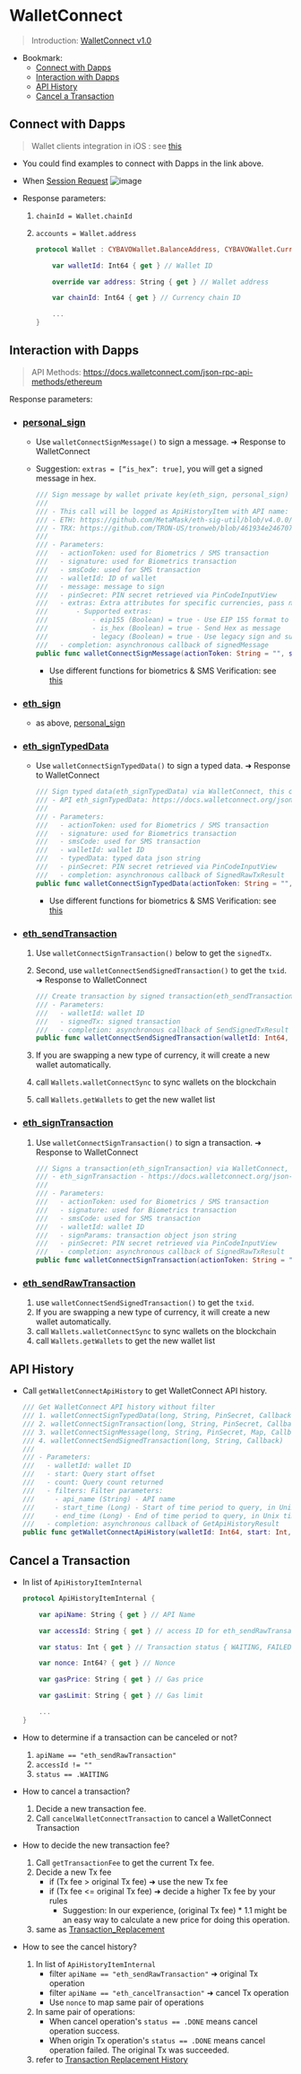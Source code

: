 # WalletConnect

> Introduction: [WalletConnect v1.0](https://docs.walletconnect.com/)

- Bookmark:
  - [Connect with Dapps](#connect-with-dapps)
  - [Interaction with Dapps](#interaction-with-dapps)
  - [API History](#api-history)
  - [Cancel a Transaction](#cancel-a-transaction)

## Connect with Dapps

> Wallet clients integration in iOS : see [this](https://docs.walletconnect.com/quick-start/wallets/swift)

- You could find examples to connect with Dapps in the link above.
- When [Session Request](https://docs.walletconnect.com/tech-spec#session-request)
![image](images/sdk_guideline/screenshot_walletconnect_1.png)

- Response parameters:
    1. `chainId = Wallet.chainId`
    2. `accounts = Wallet.address`

        ```swift
        protocol Wallet : CYBAVOWallet.BalanceAddress, CYBAVOWallet.CurrencyType {

            var walletId: Int64 { get } // Wallet ID

            override var address: String { get } // Wallet address

            var chainId: Int64 { get } // Currency chain ID

            ...
        }
        ```

## Interaction with Dapps

> API Methods: <https://docs.walletconnect.com/json-rpc-api-methods/ethereum>

Response parameters:

- ### [personal_sign](https://docs.walletconnect.com/json-rpc-api-methods/ethereum#personal_sign)

  - Use `walletConnectSignMessage()` to sign a message. ➜ Response to WalletConnect
  - Suggestion: `extras = [“is_hex”: true]`, you will get a signed message in hex.

    ```swift
    /// Sign message by wallet private key(eth_sign, personal_sign) via WalletConnect
    ///
    /// - This call will be logged as ApiHistoryItem with API name: eth_sign note: Only support ETH & TRX. Result is same as following links:
    /// - ETH: https://github.com/MetaMask/eth-sig-util/blob/v4.0.0/src/personal-sign.ts#L27-L45
    /// - TRX: https://github.com/TRON-US/tronweb/blob/461934e246707bca41529ab82ebe76cf894ab460/src/lib/trx.js#L712-L731
    ///
    /// - Parameters:
    ///   - actionToken: used for Biometrics / SMS transaction
    ///   - signature: used for Biometrics transaction
    ///   - smsCode: used for SMS transaction
    ///   - walletId: ID of wallet
    ///   - message: message to sign
    ///   - pinSecret: PIN secret retrieved via PinCodeInputView
    ///   - extras: Extra attributes for specific currencies, pass null if unspecified.
    ///       - Supported extras:
    ///           - eip155 (Boolean) = true - Use EIP 155 format to sign message
    ///           - is_hex (Boolean) = true - Send Hex as message
    ///           - legacy (Boolean) = true - Use legacy sign and suggest send hex as message(is_hex set true)
    ///   - completion: asynchronous callback of signedMessage
    public func walletConnectSignMessage(actionToken: String = "", signature: String = "", smsCode: String = "", walletId: Int64, message: String, pinSecret: CYBAVOWallet.PinSecret, extras: [String : Any] = [:], completion: @escaping CYBAVOWallet.Callback<CYBAVOWallet.SignedMessageResult>)
    ```

    - Use different functions for biometrics & SMS Verification: see [this](bio_n_sms.md#biometrics--sms-verification-for-transaction-and-sign-operation)

- ### [eth_sign](https://docs.walletconnect.com/json-rpc-api-methods/ethereum#eth_sign)

  - as above, [personal_sign](#personalsign)

- ### [eth_signTypedData](https://docs.walletconnect.com/json-rpc-api-methods/ethereum#eth_signtypeddata)

  - Use `walletConnectSignTypedData()` to sign a typed data. ➜ Response to WalletConnect

    ```swift
    /// Sign typed data(eth_signTypedData) via WalletConnect, this call will be logged as ApiHistoryItem with API
    /// - API eth_signTypedData: https://docs.walletconnect.org/json-rpc-api-methods/ethereum#eth_signtypeddata
    ///
    /// - Parameters:
    ///   - actionToken: used for Biometrics / SMS transaction
    ///   - signature: used for Biometrics transaction
    ///   - smsCode: used for SMS transaction
    ///   - walletId: wallet ID
    ///   - typedData: typed data json string
    ///   - pinSecret: PIN secret retrieved via PinCodeInputView
    ///   - completion: asynchronous callback of SignedRawTxResult
    public func walletConnectSignTypedData(actionToken: String = "", signature: String = "", smsCode: String = "", walletId: Int64, typedData: String, pinSecret: CYBAVOWallet.PinSecret, completion: @escaping CYBAVOWallet.Callback<CYBAVOWallet.SignedRawTxResult>)
    ```

    - Use different functions for biometrics & SMS Verification: see [this](bio_n_sms.md#biometrics--sms-verification-for-transaction-and-sign-operation)

- ### [eth_sendTransaction](https://docs.walletconnect.com/json-rpc-api-methods/ethereum#eth_sendtransaction)

    1. Use `walletConnectSignTransaction()` below to get the `signedTx`.
    2. Second, use `walletConnectSendSignedTransaction()` to get the `txid`. ➜ Response to WalletConnect

        ```swift
        /// Create transaction by signed transaction(eth_sendTransaction) via WalletConnect, this call will be logged as ApiHistoryItem with API name: eth_sendRawTransaction
        /// - Parameters:
        ///   - walletId: wallet ID
        ///   - signedTx: signed transaction
        ///   - completion: asynchronous callback of SendSignedTxResult
        public func walletConnectSendSignedTransaction(walletId: Int64, signedTx: String, completion: @escaping CYBAVOWallet.Callback<CYBAVOWallet.SendSignedTxResult>)
        ```

    3. If you are swapping a new type of currency, it will create a new wallet automatically.
    4. call `Wallets.walletConnectSync` to sync wallets on the blockchain
    5. call `Wallets.getWallets` to get the new wallet list

- ### [eth_signTransaction](https://docs.walletconnect.com/json-rpc-api-methods/ethereum#eth_signtransaction)

    1. Use `walletConnectSignTransaction()` to sign a transaction. ➜ Response to WalletConnect

        ```swift
        /// Signs a transaction(eth_signTransaction) via WalletConnect, this call will be logged as ApiHistoryItem with API name:
        /// - eth_signTransaction - https://docs.walletconnect.org/json-rpc-api-methods/ethereum#eth_signtransaction
        ///
        /// - Parameters:
        ///   - actionToken: used for Biometrics / SMS transaction
        ///   - signature: used for Biometrics transaction
        ///   - smsCode: used for SMS transaction
        ///   - walletId: wallet ID
        ///   - signParams: transaction object json string
        ///   - pinSecret: PIN secret retrieved via PinCodeInputView
        ///   - completion: asynchronous callback of SignedRawTxResult
        public func walletConnectSignTransaction(actionToken: String = "", signature: String = "", smsCode: String = "", walletId: Int64, signParams: String, pinSecret: CYBAVOWallet.PinSecret, completion: @escaping CYBAVOWallet.Callback<CYBAVOWallet.SignedRawTxResult>)
        ```

- ### [eth_sendRawTransaction](https://docs.walletconnect.com/json-rpc-api-methods/ethereum#eth_sendrawtransaction)

    1. use `walletConnectSendSignedTransaction()` to get the `txid`.
    2. If you are swapping a new type of currency, it will create a new wallet automatically.
    3. call `Wallets.walletConnectSync` to sync wallets on the blockchain
    4. call `Wallets.getWallets` to get the new wallet list

## API History

- Call `getWalletConnectApiHistory` to get WalletConnect API history.

    ```swift
    /// Get WalletConnect API history without filter 
    /// 1. walletConnectSignTypedData(long, String, PinSecret, Callback)
    /// 2. walletConnectSignTransaction(long, String, PinSecret, Callback)
    /// 3. walletConnectSignMessage(long, String, PinSecret, Map, Callback)
    /// 4. walletConnectSendSignedTransaction(long, String, Callback)
    ///
    /// - Parameters:
    ///   - walletId: wallet ID
    ///   - start: Query start offset
    ///   - count: Query count returned
    ///   - filters: Filter parameters:
    ///     - api_name (String) - API name
    ///     - start_time (Long) - Start of time period to query, in Unix timestamp
    ///     - end_time (Long) - End of time period to query, in Unix timestamp
    ///   - completion: asynchronous callback of GetApiHistoryResult
    public func getWalletConnectApiHistory(walletId: Int64, start: Int, count: Int, filters: [String : Any] = [:], completion: @escaping CYBAVOWallet.Callback<CYBAVOWallet.GetApiHistoryResult>)
    ```

## Cancel a Transaction

- In list of `ApiHistoryItemInternal`

    ```swift
    protocol ApiHistoryItemInternal {

        var apiName: String { get } // API Name

        var accessId: String { get } // access ID for eth_sendRawTransaction

        var status: Int { get } // Transaction status { WAITING, FAILED, DONE, DROPPED }

        var nonce: Int64? { get } // Nonce

        var gasPrice: String { get } // Gas price

        var gasLimit: String { get } // Gas limit

        ...
    }
    ```

- How to determine if a transaction can be canceled or not?
    1. `apiName == "eth_sendRawTransaction"`
    2. `accessId != ""`
    3. `status == .WAITING`

- How to cancel a transaction?
    1. Decide a new transaction fee.
    2. Call `cancelWalletConnectTransaction` to cancel a WalletConnect Transaction

- How to decide the new transaction fee?
    1. Call `getTransactionFee` to get the current Tx fee.
    2. Decide a new Tx fee
        - if (Tx fee > original Tx fee) ➜ use the new Tx fee
        - if (Tx fee <= original Tx fee) ➜ decide a higher Tx fee by your rules
            - Suggestion: In our experience, (original Tx fee) * 1.1 might be an easy way to calculate a new price for doing this operation.
    3. same as [Transaction_Replacement](transaction.md#transaction-replacement)

- How to see the cancel history?
    1. In list of `ApiHistoryItemInternal`
        - filter `apiName == "eth_sendRawTransaction"` ➜ original Tx operation
        - filter `apiName == "eth_cancelTransaction"` ➜ cancel Tx operation
        - Use `nonce` to map same pair of operations
    2. In same pair of operations:
        - When cancel operation's `status == .DONE` means cancel operation success.
        - When origin Tx operation's `status == .DONE` means cancel operation failed. The original Tx was succeeded.
    3. refer to [Transaction Replacement History](transaction.md#transaction-replacement-history)

